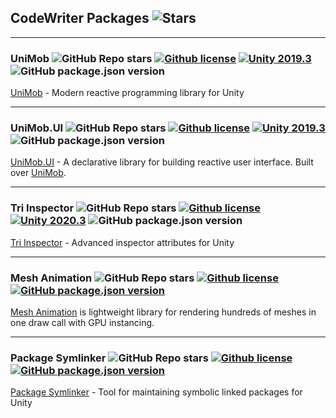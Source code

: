 ## CodeWriter Packages ![Stars](https://img.shields.io/github/stars/codewriter-packages?style=social)

<hr>

### UniMob ![GitHub Repo stars](https://img.shields.io/github/stars/codewriter-packages/unimob?style=flat-square) [![Github license](https://img.shields.io/github/license/codewriter-packages/UniMob.svg?style=flat-square)](#) [![Unity 2019.3](https://img.shields.io/badge/Unity-2019.3+-2296F3.svg?style=flat-square)](#) ![GitHub package.json version](https://img.shields.io/github/package-json/v/codewriter-packages/UniMob?style=flat-square)
[UniMob](https://github.com/codewriter-packages/UniMob#readme) - Modern reactive programming library for Unity

<hr>

### UniMob.UI ![GitHub Repo stars](https://img.shields.io/github/stars/codewriter-packages/unimob.ui?style=flat-square) [![Github license](https://img.shields.io/github/license/codewriter-packages/UniMob.UI.svg?style=flat-square)](#) [![Unity 2019.3](https://img.shields.io/badge/Unity-2019.3+-2296F3.svg?style=flat-square)](#) ![GitHub package.json version](https://img.shields.io/github/package-json/v/codewriter-packages/UniMob.UI?style=flat-square)
[UniMob.UI](https://github.com/codewriter-packages/unimob.ui#readme) - A declarative library for building reactive user interface. Built over [UniMob](https://github.com/codewriter-packages/UniMob).

<hr>

### Tri Inspector ![GitHub Repo stars](https://img.shields.io/github/stars/codewriter-packages/tri-inspector?style=flat-square) [![Github license](https://img.shields.io/github/license/codewriter-packages/Tri-Inspector.svg?style=flat-square)](#) [![Unity 2020.3](https://img.shields.io/badge/Unity-2020.3+-2296F3.svg?style=flat-square)](#) ![GitHub package.json version](https://img.shields.io/github/package-json/v/codewriter-packages/Tri-Inspector?style=flat-square)
[Tri Inspector](https://github.com/codewriter-packages/tri-inspector#readme) - Advanced inspector attributes for Unity

<hr>

### Mesh Animation ![GitHub Repo stars](https://img.shields.io/github/stars/codewriter-packages/mesh-animation?style=flat-square) [![Github license](https://img.shields.io/github/license/codewriter-packages/Mesh-Animation.svg)](#) [![GitHub package.json version](https://img.shields.io/github/package-json/v/codewriter-packages/Mesh-Animation?style=flat-square)](#)
[Mesh Animation](https://github.com/codewriter-packages/mesh-animation#readme) is lightweight library for rendering hundreds of meshes in one draw call with GPU instancing.

<hr>

### Package Symlinker ![GitHub Repo stars](https://img.shields.io/github/stars/codewriter-packages/package-symlinker?style=flat-square) [![Github license](https://img.shields.io/github/license/codewriter-packages/Package-Symlinker.svg?style=flat-square)](#) [![GitHub package.json version](https://img.shields.io/github/package-json/v/codewriter-packages/Package-Symlinker?style=flat-square)](#)
[Package Symlinker](https://github.com/codewriter-packages/package-symlinker#readme) - Tool for maintaining symbolic linked packages for Unity

